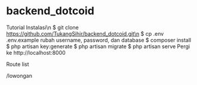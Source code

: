 # backend_dotcoid
Tutorial Instalasi\n
    $ git clone https://github.com/TukangSihir/backend_dotcoid.git\n
    $ cp .env .env.example
        rubah username, password, dan database
    $ composer install
    $ php artisan key:generate
    $ php artisan migrate
    $ php artisan serve
    Pergi ke http://localhost:8000


Route list

/lowongan

